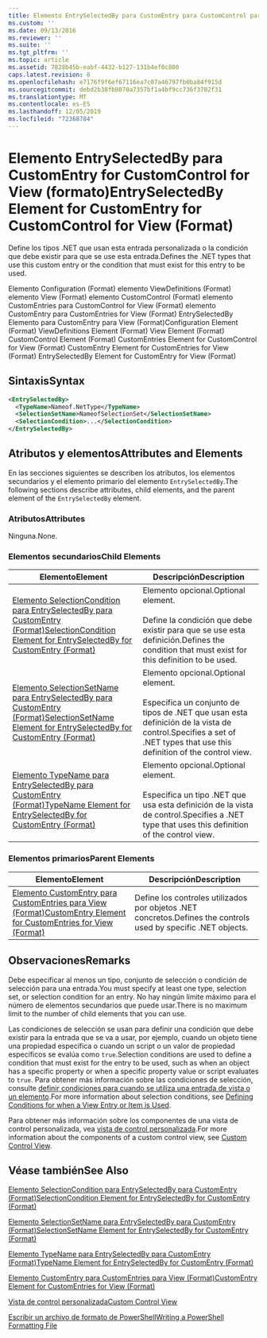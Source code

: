 ```yaml
---
title: Elemento EntrySelectedBy para CustomEntry para CustomControl para View (Format) | Microsoft Docs
ms.custom: ''
ms.date: 09/13/2016
ms.reviewer: ''
ms.suite: ''
ms.tgt_pltfrm: ''
ms.topic: article
ms.assetid: 7828b45b-eabf-4432-b127-131b4ef0c800
caps.latest.revision: 8
ms.openlocfilehash: e7176f9f6ef67116ea7c07a46797fb0ba84f915d
ms.sourcegitcommit: debd2b38fb8070a7357bf1a4bf9cc736f3702f31
ms.translationtype: MT
ms.contentlocale: es-ES
ms.lasthandoff: 12/05/2019
ms.locfileid: "72368784"
---
```

# <a name="entryselectedby-element-for-customentry-for-customcontrol-for-view-format"></a><span data-ttu-id="5b44b-102">Elemento EntrySelectedBy para CustomEntry for CustomControl for View (formato)</span><span class="sxs-lookup"><span data-stu-id="5b44b-102">EntrySelectedBy Element for CustomEntry for CustomControl for View (Format)</span></span>

<span data-ttu-id="5b44b-103">Define los tipos .NET que usan esta entrada personalizada o la condición que debe existir para que se use esta entrada.</span><span class="sxs-lookup"><span data-stu-id="5b44b-103">Defines the .NET types that use this custom entry or the condition that must exist for this entry to be used.</span></span>

<span data-ttu-id="5b44b-104">Elemento Configuration (Format) elemento ViewDefinitions (Format) elemento View (Format) elemento CustomControl (Format) elemento CustomEntries para CustomControl for View (Format) elemento CustomEntry para CustomEntries for View (Format) EntrySelectedBy Elemento para CustomEntry para View (Format)</span><span class="sxs-lookup"><span data-stu-id="5b44b-104">Configuration Element (Format) ViewDefinitions Element (Format) View Element (Format) CustomControl Element (Format) CustomEntries Element for CustomControl for View (Format) CustomEntry Element for CustomEntries for View (Format) EntrySelectedBy Element for CustomEntry for View (Format)</span></span>

## <a name="syntax"></a><span data-ttu-id="5b44b-105">Sintaxis</span><span class="sxs-lookup"><span data-stu-id="5b44b-105">Syntax</span></span>

```xml
<EntrySelectedBy>
  <TypeName>Nameof.NetType</TypeName>
  <SelectionSetName>NameofSelectionSet</SelectionSetName>
  <SelectionCondition>...</SelectionCondition>
</EntrySelectedBy>
```

## <a name="attributes-and-elements"></a><span data-ttu-id="5b44b-106">Atributos y elementos</span><span class="sxs-lookup"><span data-stu-id="5b44b-106">Attributes and Elements</span></span>

<span data-ttu-id="5b44b-107">En las secciones siguientes se describen los atributos, los elementos secundarios y el elemento primario del elemento `EntrySelectedBy`.</span><span class="sxs-lookup"><span data-stu-id="5b44b-107">The following sections describe attributes, child elements, and the parent element of the `EntrySelectedBy` element.</span></span>

### <a name="attributes"></a><span data-ttu-id="5b44b-108">Atributos</span><span class="sxs-lookup"><span data-stu-id="5b44b-108">Attributes</span></span>

<span data-ttu-id="5b44b-109">Ninguna.</span><span class="sxs-lookup"><span data-stu-id="5b44b-109">None.</span></span>

### <a name="child-elements"></a><span data-ttu-id="5b44b-110">Elementos secundarios</span><span class="sxs-lookup"><span data-stu-id="5b44b-110">Child Elements</span></span>

|<span data-ttu-id="5b44b-111">Elemento</span><span class="sxs-lookup"><span data-stu-id="5b44b-111">Element</span></span>|<span data-ttu-id="5b44b-112">Descripción</span><span class="sxs-lookup"><span data-stu-id="5b44b-112">Description</span></span>|
|-------------|-----------------|
|[<span data-ttu-id="5b44b-113">Elemento SelectionCondition para EntrySelectedBy para CustomEntry (Format)</span><span class="sxs-lookup"><span data-stu-id="5b44b-113">SelectionCondition Element for EntrySelectedBy for CustomEntry (Format)</span></span>](./selectioncondition-element-for-entryselectedby-for-customcontrol-format.md)|<span data-ttu-id="5b44b-114">Elemento opcional.</span><span class="sxs-lookup"><span data-stu-id="5b44b-114">Optional element.</span></span><br /><br /> <span data-ttu-id="5b44b-115">Define la condición que debe existir para que se use esta definición.</span><span class="sxs-lookup"><span data-stu-id="5b44b-115">Defines the condition that must exist for this definition to be used.</span></span>|
|[<span data-ttu-id="5b44b-116">Elemento SelectionSetName para EntrySelectedBy para CustomEntry (Format)</span><span class="sxs-lookup"><span data-stu-id="5b44b-116">SelectionSetName Element for EntrySelectedBy for CustomEntry (Format)</span></span>](./selectionsetname-element-for-entryselectedby-for-customcontrol-for-view-format.md)|<span data-ttu-id="5b44b-117">Elemento opcional.</span><span class="sxs-lookup"><span data-stu-id="5b44b-117">Optional element.</span></span><br /><br /> <span data-ttu-id="5b44b-118">Especifica un conjunto de tipos de .NET que usan esta definición de la vista de control.</span><span class="sxs-lookup"><span data-stu-id="5b44b-118">Specifies a set of .NET types that use this definition of the control view.</span></span>|
|[<span data-ttu-id="5b44b-119">Elemento TypeName para EntrySelectedBy para CustomEntry (Format)</span><span class="sxs-lookup"><span data-stu-id="5b44b-119">TypeName Element for EntrySelectedBy for CustomEntry (Format)</span></span>](./typename-element-for-selectioncondition-for-customcontrol-for-view-format.md)|<span data-ttu-id="5b44b-120">Elemento opcional.</span><span class="sxs-lookup"><span data-stu-id="5b44b-120">Optional element.</span></span><br /><br /> <span data-ttu-id="5b44b-121">Especifica un tipo .NET que usa esta definición de la vista de control.</span><span class="sxs-lookup"><span data-stu-id="5b44b-121">Specifies a .NET type that uses this definition of the control view.</span></span>|

### <a name="parent-elements"></a><span data-ttu-id="5b44b-122">Elementos primarios</span><span class="sxs-lookup"><span data-stu-id="5b44b-122">Parent Elements</span></span>

|<span data-ttu-id="5b44b-123">Elemento</span><span class="sxs-lookup"><span data-stu-id="5b44b-123">Element</span></span>|<span data-ttu-id="5b44b-124">Descripción</span><span class="sxs-lookup"><span data-stu-id="5b44b-124">Description</span></span>|
|-------------|-----------------|
|[<span data-ttu-id="5b44b-125">Elemento CustomEntry para CustomEntries para View (Format)</span><span class="sxs-lookup"><span data-stu-id="5b44b-125">CustomEntry Element for CustomEntries for View (Format)</span></span>](./customentry-element-for-customentries-for-customcontrol-for-view-format.md)|<span data-ttu-id="5b44b-126">Define los controles utilizados por objetos .NET concretos.</span><span class="sxs-lookup"><span data-stu-id="5b44b-126">Defines the controls used by specific .NET objects.</span></span>|

## <a name="remarks"></a><span data-ttu-id="5b44b-127">Observaciones</span><span class="sxs-lookup"><span data-stu-id="5b44b-127">Remarks</span></span>

<span data-ttu-id="5b44b-128">Debe especificar al menos un tipo, conjunto de selección o condición de selección para una entrada.</span><span class="sxs-lookup"><span data-stu-id="5b44b-128">You must specify at least one type, selection set, or selection condition for an entry.</span></span> <span data-ttu-id="5b44b-129">No hay ningún límite máximo para el número de elementos secundarios que puede usar.</span><span class="sxs-lookup"><span data-stu-id="5b44b-129">There is no maximum limit to the number of child elements that you can use.</span></span>

<span data-ttu-id="5b44b-130">Las condiciones de selección se usan para definir una condición que debe existir para la entrada que se va a usar, por ejemplo, cuando un objeto tiene una propiedad específica o cuando un script o un valor de propiedad específicos se evalúa como `true`.</span><span class="sxs-lookup"><span data-stu-id="5b44b-130">Selection conditions are used to define a condition that must exist for the entry to be used, such as when an object has a specific property or when a specific property value or script evaluates to `true`.</span></span> <span data-ttu-id="5b44b-131">Para obtener más información sobre las condiciones de selección, consulte [definir condiciones para cuando se utiliza una entrada de vista o un elemento](./defining-conditions-for-displaying-data.md).</span><span class="sxs-lookup"><span data-stu-id="5b44b-131">For more information about selection conditions, see [Defining Conditions for when a View Entry or Item is Used](./defining-conditions-for-displaying-data.md).</span></span>

<span data-ttu-id="5b44b-132">Para obtener más información sobre los componentes de una vista de control personalizada, vea [vista de control personalizada](./creating-custom-controls.md).</span><span class="sxs-lookup"><span data-stu-id="5b44b-132">For more information about the components of a custom control view, see [Custom Control View](./creating-custom-controls.md).</span></span>

## <a name="see-also"></a><span data-ttu-id="5b44b-133">Véase también</span><span class="sxs-lookup"><span data-stu-id="5b44b-133">See Also</span></span>

[<span data-ttu-id="5b44b-134">Elemento SelectionCondition para EntrySelectedBy para CustomEntry (Format)</span><span class="sxs-lookup"><span data-stu-id="5b44b-134">SelectionCondition Element for EntrySelectedBy for CustomEntry (Format)</span></span>](./selectioncondition-element-for-entryselectedby-for-customcontrol-format.md)

[<span data-ttu-id="5b44b-135">Elemento SelectionSetName para EntrySelectedBy para CustomEntry (Format)</span><span class="sxs-lookup"><span data-stu-id="5b44b-135">SelectionSetName Element for EntrySelectedBy for CustomEntry (Format)</span></span>](./selectionsetname-element-for-entryselectedby-for-customcontrol-for-view-format.md)

[<span data-ttu-id="5b44b-136">Elemento TypeName para EntrySelectedBy para CustomEntry (Format)</span><span class="sxs-lookup"><span data-stu-id="5b44b-136">TypeName Element for EntrySelectedBy for CustomEntry (Format)</span></span>](./typename-element-for-selectioncondition-for-customcontrol-for-view-format.md)

[<span data-ttu-id="5b44b-137">Elemento CustomEntry para CustomEntries para View (Format)</span><span class="sxs-lookup"><span data-stu-id="5b44b-137">CustomEntry Element for CustomEntries for View (Format)</span></span>](./customentry-element-for-customentries-for-customcontrol-for-view-format.md)

[<span data-ttu-id="5b44b-138">Vista de control personalizada</span><span class="sxs-lookup"><span data-stu-id="5b44b-138">Custom Control View</span></span>](./creating-custom-controls.md)

[<span data-ttu-id="5b44b-139">Escribir un archivo de formato de PowerShell</span><span class="sxs-lookup"><span data-stu-id="5b44b-139">Writing a PowerShell Formatting File</span></span>](./writing-a-powershell-formatting-file.md)
